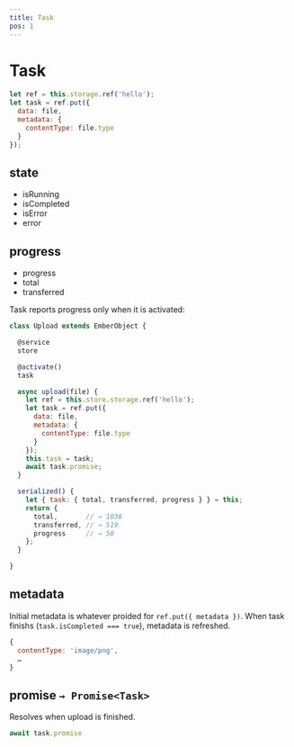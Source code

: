 ```yaml
---
title: Task
pos: 1
---
```


# Task

``` javascript
let ref = this.storage.ref('hello');
let task = ref.put({
  data: file,
  metadata: {
    contentType: file.type
  }
});
```

## state

* isRunning
* isCompleted
* isError
* error

## progress

* progress
* total
* transferred

Task reports progress only when it is activated:

``` javascript
class Upload extends EmberObject {

  @service
  store

  @activate()
  task

  async upload(file) {
    let ref = this.store.storage.ref('hello');
    let task = ref.put({
      data: file,
      metadata: {
        contentType: file.type
      }
    });
    this.task = task;
    await task.promise;
  }

  serialized() {
    let { task: { total, transferred, progress } } = this;
    return {
      total,       // → 1038
      transferred, // → 519
      progress     // → 50
    };
  }

}
```

## metadata

Initial metadata is whatever proided for `ref.put({ metadata })`. When task finishs (`task.isCompleted === true`), metadata is refreshed.

``` javascript
{
  contentType: 'image/png',
  …
}
```

## promise `→ Promise<Task>`

Resolves when upload is finished.

``` javascript
await task.promise
```
